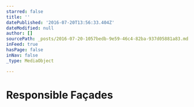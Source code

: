 ```yaml
---
starred: false
title: ''
datePublished: '2016-07-20T13:56:33.404Z'
dateModified: null
author: []
sourcePath: _posts/2016-07-20-1057bedb-9e59-46c4-82ba-937d05881a83.md
inFeed: true
hasPage: false
inNav: false
_type: MediaObject

---
```

# Responsible Façades